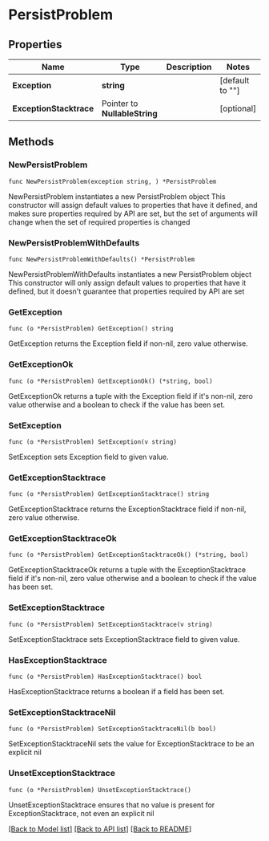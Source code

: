 # PersistProblem

## Properties

Name | Type | Description | Notes
------------ | ------------- | ------------- | -------------
**Exception** | **string** |  | [default to ""]
**ExceptionStacktrace** | Pointer to **NullableString** |  | [optional] 

## Methods

### NewPersistProblem

`func NewPersistProblem(exception string, ) *PersistProblem`

NewPersistProblem instantiates a new PersistProblem object
This constructor will assign default values to properties that have it defined,
and makes sure properties required by API are set, but the set of arguments
will change when the set of required properties is changed

### NewPersistProblemWithDefaults

`func NewPersistProblemWithDefaults() *PersistProblem`

NewPersistProblemWithDefaults instantiates a new PersistProblem object
This constructor will only assign default values to properties that have it defined,
but it doesn't guarantee that properties required by API are set

### GetException

`func (o *PersistProblem) GetException() string`

GetException returns the Exception field if non-nil, zero value otherwise.

### GetExceptionOk

`func (o *PersistProblem) GetExceptionOk() (*string, bool)`

GetExceptionOk returns a tuple with the Exception field if it's non-nil, zero value otherwise
and a boolean to check if the value has been set.

### SetException

`func (o *PersistProblem) SetException(v string)`

SetException sets Exception field to given value.


### GetExceptionStacktrace

`func (o *PersistProblem) GetExceptionStacktrace() string`

GetExceptionStacktrace returns the ExceptionStacktrace field if non-nil, zero value otherwise.

### GetExceptionStacktraceOk

`func (o *PersistProblem) GetExceptionStacktraceOk() (*string, bool)`

GetExceptionStacktraceOk returns a tuple with the ExceptionStacktrace field if it's non-nil, zero value otherwise
and a boolean to check if the value has been set.

### SetExceptionStacktrace

`func (o *PersistProblem) SetExceptionStacktrace(v string)`

SetExceptionStacktrace sets ExceptionStacktrace field to given value.

### HasExceptionStacktrace

`func (o *PersistProblem) HasExceptionStacktrace() bool`

HasExceptionStacktrace returns a boolean if a field has been set.

### SetExceptionStacktraceNil

`func (o *PersistProblem) SetExceptionStacktraceNil(b bool)`

 SetExceptionStacktraceNil sets the value for ExceptionStacktrace to be an explicit nil

### UnsetExceptionStacktrace
`func (o *PersistProblem) UnsetExceptionStacktrace()`

UnsetExceptionStacktrace ensures that no value is present for ExceptionStacktrace, not even an explicit nil

[[Back to Model list]](../README.md#documentation-for-models) [[Back to API list]](../README.md#documentation-for-api-endpoints) [[Back to README]](../README.md)


